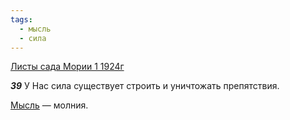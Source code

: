 ```yaml
---
tags:
  - мысль
  - сила
---
```


[Листы сада Мории 1 1924г](https://127.0.0.1:4002/agni/1924)

___39___
У Нас сила существует строить и уничтожать препятствия.   

[Мысль](../../../tags/#мысль) — молния.   

